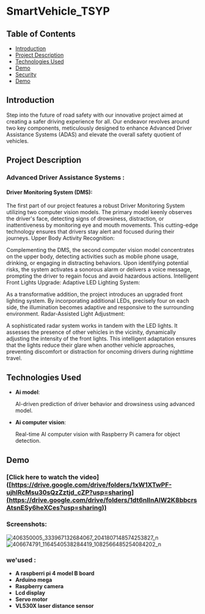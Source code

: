 # SmartVehicle_TSYP

## Table of Contents

- [Introduction](#introduction)
- [Project Description](#project-description)
- [Technologies Used](#technologies-used)
- [Demo](#demo)
- [Security](#security)
- [Demo](#demo)

## Introduction

Step into the future of road safety with our innovative project aimed at creating a safer driving experience for all. Our endeavor revolves around two key components, meticulously designed to enhance Advanced Driver Assistance Systems (ADAS) and elevate the overall safety quotient of vehicles.



## Project Description

### Advanced Driver Assistance Systems :
#### Driver Monitoring System (DMS):

The first part of our project features a robust Driver Monitoring System utilizing two computer vision models. The primary model keenly observes the driver's face, detecting signs of drowsiness, distraction, or inattentiveness by monitoring eye and mouth movements. This cutting-edge technology ensures that drivers stay alert and focused during their journeys.
Upper Body Activity Recognition:

Complementing the DMS, the second computer vision model concentrates on the upper body, detecting activities such as mobile phone usage, drinking, or engaging in distracting behaviors. Upon identifying potential risks, the system activates a sonorous alarm or delivers a voice message, prompting the driver to regain focus and avoid hazardous actions.
Intelligent Front Lights Upgrade:
Adaptive LED Lighting System:

As a transformative addition, the project introduces an upgraded front lighting system. By incorporating additional LEDs, precisely four on each side, the illumination becomes adaptive and responsive to the surrounding environment.
Radar-Assisted Light Adjustment:

A sophisticated radar system works in tandem with the LED lights. It assesses the presence of other vehicles in the vicinity, dynamically adjusting the intensity of the front lights. This intelligent adaptation ensures that the lights reduce their glare when another vehicle approaches, preventing discomfort or distraction for oncoming drivers during nighttime travel.

## Technologies Used

- **Ai model**:

   AI-driven prediction of driver behavior and drowsiness using advanced model.
- **Ai computer vision**:

   Real-time AI computer vision with Raspberry Pi camera for object detection.


## Demo
### [Click here to watch the video] ([https://drive.google.com/drive/folders/1xW1XTwPF-ujhIRcMsu30sQzZztjd_cZP?usp=sharing](https://drive.google.com/drive/folders/1dt6nIInAlW2K8bbcrsAtsnESy6heXCes?usp=sharing))

### Screenshots:
![406350005_333967132684067_2041807148574253827_n](https://github.com/AymenKtari01/SmartVehicle_TSYP/assets/138572009/f11edc47-885f-4bde-8a74-f39efde9e579)
![406674791_1164540538284419_1082566485254084202_n](https://github.com/AymenKtari01/SmartVehicle_TSYP/assets/138572009/f3fd3afc-4787-40bd-8654-4e24e60de6a3)
### we'used : 
- **A raspberri pi 4 model B board**
- **Arduino mega**
- **Raspberry camera**
- **Lcd display**
 - **Servo motor**
- **VL530X laser distance sensor**




